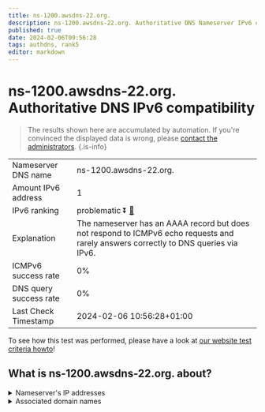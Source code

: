 ```yaml
---
title: ns-1200.awsdns-22.org.
description: ns-1200.awsdns-22.org. Authoritative DNS Nameserver IPv6 compatibility
published: true
date: 2024-02-06T09:56:28
tags: authdns, rank5
editor: markdown
---
```


# ns-1200.awsdns-22.org. Authoritative DNS IPv6 compatibility

> The results shown here are accumulated by automation. If you're convinced the displayed data is wrong, please [contact the administrators](/howto/chat). 
{.is-info}




|   |   |
| - | - |
| Nameserver DNS name | ns-1200.awsdns-22.org.
| Amount IPv6 address | 1
| IPv6 ranking | problematic :arrow_double_down: [🔗](/howto/ranking) |
| Explanation | The nameserver has an AAAA record but does not respond to ICMPv6 echo requests and rarely answers correctly to DNS queries via IPv6. |
| ICMPv6 success rate | 0%|
| DNS query success rate | 0% |
| Last Check Timestamp | 2024-02-06 10:56:28+01:00 |

To see how this test was performed, please have a look at [our website test criteria howto](/howto/testcriteria/authdns)!


## What is ns-1200.awsdns-22.org. about?




<details>
<summary>Nameserver's IP addresses</summary>

2600:9000:5304:b000::1

</details>



<details>
<summary>Associated domain names</summary>

www.influxdata.com

</details>
